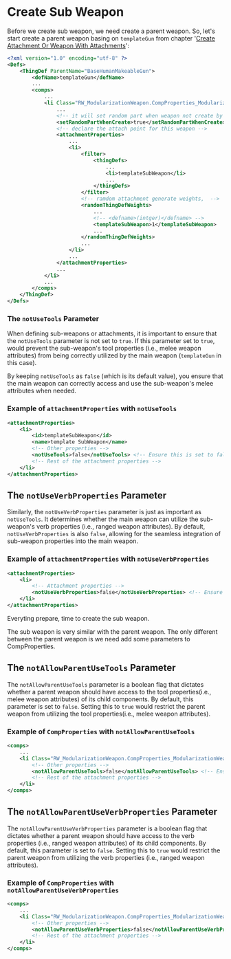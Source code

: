 # Create Sub Weapon

Before we create sub weapon, we need create a parent weapon. So, let's start create a parent weapon basing on `templateGun` from chapter '[Create Attachment Or Weapon With Attachments](Create_Attachment_Or_Weapon_With_Attachments.md)':

``` xml
<?xml version="1.0" encoding="utf-8" ?>
<Defs>
    <ThingDef ParentName="BaseHumanMakeableGun">
        <defName>templateGun</defName>
        ...
        <comps>
            ...
            <li Class="RW_ModularizationWeapon.CompProperties_ModularizationWeapon">
                ...
                <!-- it will set random part when weapon not create by crafting -->
                <setRandomPartWhenCreate>true</setRandomPartWhenCreate>
                <!-- declare the attach point for this weapon -->
                <attachmentProperties>
                    ...
                    <li>
                        <filter>
                            <thingDefs>
                                ...
                                <li>templateSubWeapon</li>
                                ...
                            </thingDefs>
                        </filter>
                        <!-- ramdom attachment generate weights,  -->
                        <randomThingDefWeights>
                            ...
                            <!-- <defname>(intger)</defname> -->
                            <templateSubWeapon>1</templateSubWeapon>
                            ...
                        </randomThingDefWeights>
                        ...
                    </li>
                    ...
                </attachmentProperties>
                ...
            </li>
            ...
        </comps>
    </ThingDef>
</Defs>
```


### The `notUseTools` Parameter

When defining sub-weapons or attachments, it is important to ensure that the `notUseTools` parameter is not set to `true`. If this parameter set to `true`, would prevent the sub-weapon's tool properties (i.e., melee weapon attributes) from being correctly utilized by the main weapon (`templateGun` in this case).

By keeping `notUseTools` as `false` (which is its default value), you ensure that the main weapon can correctly access and use the sub-weapon's melee attributes when needed.

### Example of `attachmentProperties` with `notUseTools`

```xml
<attachmentProperties>
    <li>
        <id>templateSubWeapon</id>
        <name>template SubWeapon</name>
        <!-- Other properties -->
        <notUseTools>false</notUseTools> <!-- Ensure this is set to false -->
        <!-- Rest of the attachment properties -->
    </li>
</attachmentProperties>
```

## The `notUseVerbProperties` Parameter

Similarly, the `notUseVerbProperties` parameter is just as important as `notUseTools`. It determines whether the main weapon can utilize the sub-weapon's verb properties (i.e., ranged weapon attributes). By default, `notUseVerbProperties` is also `false`, allowing for the seamless integration of sub-weapon properties into the main weapon.

### Example of `attachmentProperties` with `notUseVerbProperties`

```xml
<attachmentProperties>
    <li>
        <!-- Attachment properties -->
        <notUseVerbProperties>false</notUseVerbProperties> <!-- Ensure this is set to false -->
    </li>
</attachmentProperties>
```

Everyting prepare, time to create the sub weapon.

The sub weapon is very similar with the parent weapon. The only different between the parent weapon is we need add some parameters to CompProperties.

## The `notAllowParentUseTools` Parameter

The `notAllowParentUseTools` parameter is a boolean flag that dictates whether a parent weapon should have access to the tool properties(i.e., melee weapon attributes) of its child components.  By default, this parameter is set to `false`. Setting this to `true` would restrict the parent weapon from utilizing the tool properties(i.e., melee weapon attributes).

### Example of `CompProperties` with `notAllowParentUseTools`

```xml
<comps>
    ...
    <li Class="RW_ModularizationWeapon.CompProperties_ModularizationWeapon">
        <!-- Other properties -->
        <notAllowParentUseTools>false</notAllowParentUseTools> <!-- Ensure this is set to false -->
        <!-- Rest of the attachment properties -->
    </li>
</comps>
```

## The `notAllowParentUseVerbProperties` Parameter

The `notAllowParentUseVerbProperties` parameter is a boolean flag that dictates whether a parent weapon should have access to the verb properties (i.e., ranged weapon attributes) of its child components.  By default, this parameter is set to `false`. Setting this to `true` would restrict the parent weapon from utilizing the verb properties (i.e., ranged weapon attributes).

### Example of `CompProperties` with `notAllowParentUseVerbProperties`

```xml
<comps>
    ...
    <li Class="RW_ModularizationWeapon.CompProperties_ModularizationWeapon">
        <!-- Other properties -->
        <notAllowParentUseVerbProperties>false</notAllowParentUseVerbProperties> <!-- Ensure this is set to false -->
        <!-- Rest of the attachment properties -->
    </li>
</comps>
```

<!-- ## Next: [Create Attachment Or Weapon With Attachments](Create_Attachment_Or_Weapon_With_Attachments.md) -->